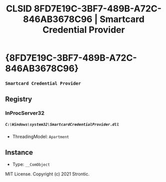 ﻿---
title: "CLSID 8FD7E19C-3BF7-489B-A72C-846AB3678C96 | Smartcard Credential Provider"
excerpt: What is COM-Object CLSID 8FD7E19C-3BF7-489B-A72C-846AB3678C96?
---

# {8FD7E19C-3BF7-489B-A72C-846AB3678C96}

### `Smartcard Credential Provider`

## Registry


### InProcServer32

##### `C:\Windows\system32\SmartcardCredentialProvider.dll`
* ThreadingModel: `Apartment`

## Instance

* Type: `__ComObject`

MIT License. Copyright (c) 2021 Strontic.


